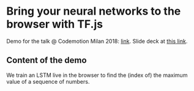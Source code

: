 # Bring your neural networks to the browser with TF.js

Demo for the talk @ Codemotion Milan 2018: [link](https://milan2018.codemotionworld.com/speaker/43/).
Slide deck at [this link](https://docs.google.com/presentation/d/10_BwQMRpLWip0424UrlPoOxQbwz20kVoISGGDxD3Lc8/edit?usp=sharing).

## Content of the demo

We train an LSTM live in the browser to find the (index of) the maximum value of a sequence of numbers. 
